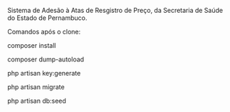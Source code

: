 Sistema de Adesão à Atas de Resgistro de Preço, da Secretaria de Saúde do Estado de Pernambuco.

Comandos após o clone:

composer install

composer dump-autoload

php artisan key:generate

php artisan migrate

php artisan db:seed
